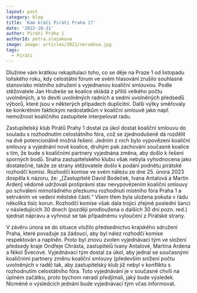 ```yaml
---
layout: post
category: blog
title: 'Kam kráčí Piráti Praha 1?'
date: '2022-10-31'
author: Piráti Praha 1
authorId: petra.slezakova
image: image: articles/2021/nerudova.jpg
tags:
  - Piráti
---
```


Dlužíme vám krátkou rekapitulaci toho, co se děje na Praze 1 od listopadu loňského roku, kdy celostátní fórum ve svém hlasování zrušilo souhlasné stanovisko místního sdružení s vyjednanou koaliční smlouvou. Podle stěžovatele Jan Hrubeše se koalice skládá z příliš velkého počtu uvolněných, a to devíti uvolněných radních a sedmi uvolněných předsedů výborů, které jsou v některých případech duplicitní. Další výtky směřovaly ke konkrétním faktickým nedostatkům v koaliční smlouvě jako např. nemožnost koaličního zastupitele interpelovat radu. 

Zastupitelský klub Pirátů Prahy 1 dostal za úkol dostat koaliční smlouvu do souladu s rozhodnutím celostátního fóra, což se zjednodušeně dá rozdělit na dvě potencionálně možná řešení. Jedním z nich bylo vypovězení koaliční smlouvy a vyjednání nové koalice, druhým pak zachování současné koalice s tím, že bude s koaličními partnery vyjednána změna, aby došlo k řešení sporných bodů. Snaha zastupitelského klubu však nebyla vyhodnocena jako dostatečné, takže ze strany stěžovatele došlo k podání podnětu pirátské rozhodčí komisi. Rozhodčí komise ve svém nálezu ze dne 25. února 2023 dospěla k názoru, že: „[Zastupitelé David Bodeček, Ivana Antalová a Martin Arden] vědomě udržovali protiprávní stav nevypovězením koaliční smlouvy po schválení mimořádného přezkumu rozhodnutí místního fóra Praha 1 a setrváním ve vedení městské části.“ Všem třem byla uložena pokuta v řádu několika tisíc korun. Rozhodčí komise však dala trojici zřejmě poslední šanci v následujících 30 dnech (později prodloužena o dalších 30 dní pozn. red.) sjednat nápravu a vyhnout se tak případnému vyloučení z Pirátské strany.

V závěru února se do situace vložilo předsednictvo krajského sdružení Praha, které považuje za žádoucí, aby byl nález rozhodčí komise respektován a naplněn. Proto byl znovu zvolen vyjednávací tým ve složení předsedy kraje Ondřeje Chrásta, zastupitelů Ivany Antalové, Martina Ardena a Nikol Švecové. Vyjednávací tým dostal za úkol, aby jednal se současnými koaličními partnery změnu koaliční smlouvy (především snížení počtu uvolněných v radě) tak, aby zastupitelský klub již nebyl v konfliktu s rozhodnutím celostátního fóra. Toto vyjednávání je v současné chvíli na úplném začátku, proto bychom neradi předjímali, jaký bude výsledek. Nicméně o výsledcích jednání bude vyjednávací tým včas informovat.
